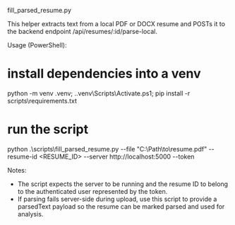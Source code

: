 fill_parsed_resume.py

This helper extracts text from a local PDF or DOCX resume and POSTs it to the backend endpoint /api/resumes/:id/parse-local.

Usage (PowerShell):

# install dependencies into a venv
python -m venv .venv; .\.venv\Scripts\Activate.ps1; pip install -r scripts\requirements.txt

# run the script
python .\scripts\fill_parsed_resume.py --file "C:\Path\to\resume.pdf" --resume-id <RESUME_ID> --server http://localhost:5000 --token <JWT>

Notes:
- The script expects the server to be running and the resume ID to belong to the authenticated user represented by the token.
- If parsing fails server-side during upload, use this script to provide a parsedText payload so the resume can be marked parsed and used for analysis.
